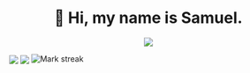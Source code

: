 <h1 align="center">👋 Hi, my name is Samuel. </h1> 

<p align="center">
  <a href="https://skillicons.dev">
    <img src="https://skillicons.dev/icons?i=linux,py,html,css,js,php,mysql,java" />
  </a>
</p>

<img  align="center"  src="https://github-readme-stats.anuraghazra1.vercel.app/api/top-langs/?username=Samnmy&theme=dark&hide_border=false&no-bg=true&no-frame=true&langs_count=10"/>
<img  align="center"  src="https://github-readme-stats.vercel.app/api?username=Samnmy&theme=dark&show_icons=true&count_private=true" />
<img  title="🔥 Get streak stats for your profile at git.io/streak-stats" alt="Mark streak" src="https://github-readme-streak-stats.herokuapp.com/?user=Samnmy&theme=dark&hide_border=false" /> 
